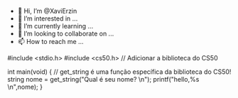 - 👋 Hi, I’m @XaviErzin
- 👀 I’m interested in ...
- 🌱 I’m currently learning ...
- 💞️ I’m looking to collaborate on ...
- 📫 How to reach me ...

<!---
XaviErzin/XaviErzin is a ✨ special ✨ repository because its `README.md` (this file) appears on your GitHub profile.
You can click the Preview link to take a look at your changes.
--->
#include <stdio.h>
#include <cs50.h> // Adicionar a biblioteca do CS50

int main(void) {
    // get_string é uma função específica da biblioteca do CS50!
    string nome = get_string("Qual é seu nome? \n");
    printf("hello,%s \n",nome);
}
